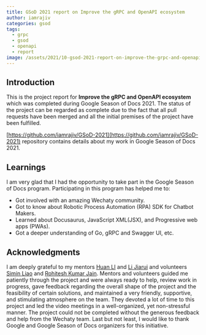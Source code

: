 ```yaml
---
title: GSoD 2021 report on Improve the gRPC and OpenAPI ecosystem
author: iamrajiv
categories: gsod
tags:
  - grpc
  - gsod
  - openapi
  - report
image: /assets/2021/10-gsod-2021-report-on-improve-the-grpc-and-openapi-ecosystem/10-gsod-2021-report-on-improve-the-grpc-and-openapi-ecosystem.webp
---
```


## Introduction

This is the project report for **Improve the gRPC and OpenAPI ecosystem** which was completed during Google Season of Docs 2021. The status of the project can be regarded as complete due to the fact that all pull requests have been merged and all the initial premises of the project have been fulfilled.

[https://github.com/iamrajiv/GSoD-2021](https://github.com/iamrajiv/GSoD-2021) repository contains details about my work in Google Season of Docs 2021.

## Learnings

I am very glad that I had the opportunity to take part in the Google Season of Docs program. Participating in this program has helped me to:

- Got involved with an amazing Wechaty community.
- Got to know about Robotic Process Automation (RPA) SDK for Chatbot Makers.
- Learned about Docusaurus, JavaScript XML(JSX), and Progressive web apps (PWAs).
- Got a deeper understanding of Go, gRPC and Swagger UI, etc.

## Acknowledgments

I am deeply grateful to my mentors [Huan LI](https://github.com/huan) and [Li Jiarui](https://github.com/lijiarui) and volunteers [Simin Liao](https://github.com/proudofsimin) and [Rohitesh Kumar Jain](https://github.com/Rohitesh-Kumar-Jain). Mentors and volunteers guided me patiently through the project and were always ready to help, review work in progress, gave feedback regarding the overall shape of the project and the feasibility of certain solutions, and maintained a very friendly, supportive, and stimulating atmosphere on the team. They devoted a lot of time to this project and led the video meetings in a well-organized, yet non-stressful manner. The project could not be completed without the generous feedback and help from the Wechaty team. Last but not least, I would like to thank Google and Google Season of Docs organizers for this initiative.
